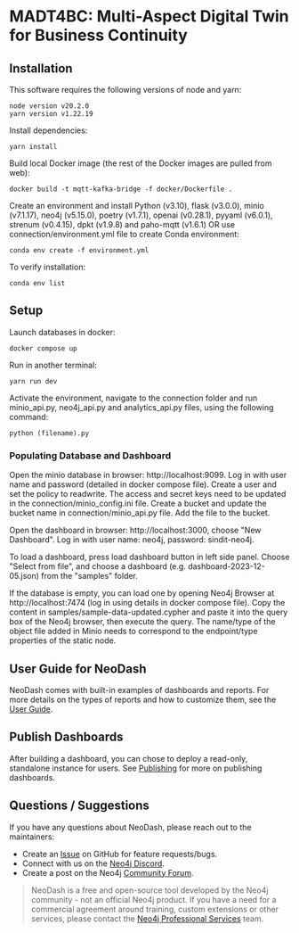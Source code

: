 # MADT4BC: Multi-Aspect Digital Twin for Business Continuity

## Installation

This software requires the following versions of node and yarn:

```
node version v20.2.0
yarn version v1.22.19
```

Install dependencies:

```
yarn install
```

Build local Docker image (the rest of the Docker images are pulled from web):

```
docker build -t mqtt-kafka-bridge -f docker/Dockerfile .
```

Create an environment and install Python (v3.10), flask (v3.0.0), minio (v7.1.17), neo4j (v5.15.0), poetry (v1.7.1), openai (v0.28.1), pyyaml (v6.0.1), strenum (v0.4.15), dpkt (v1.9.8) and paho-mqtt (v1.6.1) OR use connection/environment.yml file to create Conda environment:
```
conda env create -f environment.yml
```
To verify installation: 
```
conda env list
```

## Setup

Launch databases in docker:

```
docker compose up
```

Run in another terminal:

```
yarn run dev
```

Activate the environment, navigate to the connection folder and run minio_api.py, neo4j_api.py and analytics_api.py files, using the following command:

    python (filename).py

### Populating Database and Dashboard

Open the minio database in browser: http://localhost:9099.
Log in with user name and password (detailed in docker compose file).
Create a user and set the policy to readwrite. The access and secret keys need to be updated in the connection/minio_config.ini file.
Create a bucket and update the bucket name in connection/minio_api.py file. Add the file to the bucket. 

Open the dashboard in browser: http://localhost:3000, choose "New Dashboard". 
Log in with user name: neo4j, password: sindit-neo4j.

To load a dashboard, press load dashboard button in left side panel. Choose "Select from file", and choose a dashboard (e.g. dashboard-2023-12-05.json) from the "samples" folder. 

If the database is empty, you can load one by opening Neo4j Browser at http://localhost:7474 (log in using details in docker compose file). Copy the content in samples/sample-data-updated.cypher and paste it into the query box of the Neo4j browser, then execute the query. The name/type of the object file added in Minio needs to correspond to the endpoint/type properties of the static node. 


## User Guide for NeoDash

NeoDash comes with built-in examples of dashboards and reports. For more details on the types of reports and how to customize them, see the [User Guide](
https://neo4j.com/labs/neodash/2.2/user-guide/).

## Publish Dashboards

After building a dashboard, you can chose to deploy a read-only, standalone instance for users. See [Publishing](https://neo4j.com/labs/neodash/2.2/user-guide/publishing/) for more on publishing dashboards.


## Questions / Suggestions

If you have any questions about NeoDash, please reach out to the maintainers:
- Create an [Issue](https://github.com/neo4j-labs/neodash/issues/new) on GitHub for feature requests/bugs.
- Connect with us on the [Neo4j Discord](https://neo4j.com/developer/discord/).
- Create a post on the Neo4j [Community Forum](https://community.neo4j.com/).

> NeoDash is a free and open-source tool developed by the Neo4j community - not an official Neo4j product. If you have a need for a commercial agreement around training, custom extensions or other services, please contact the [Neo4j Professional Services](https://neo4j.com/professional-services/) team.
